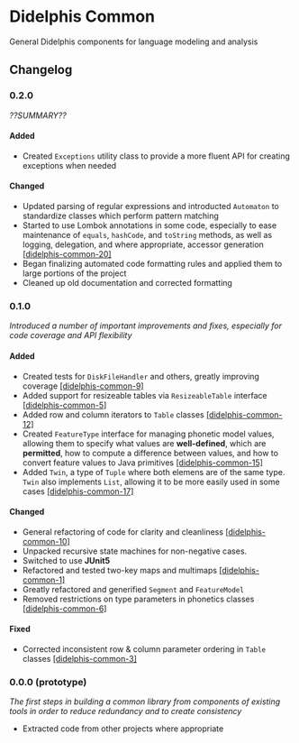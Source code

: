 # Didelphis Common
General Didelphis components for language modeling and analysis

## Changelog

### 0.2.0
*??SUMMARY??*

#### Added
- Created `Exceptions` utility class to provide a more fluent API for creating
exceptions when needed

#### Changed
- Updated parsing of regular expressions and introducted `Automaton` to 
standardize classes which perform pattern matching
- Started to use Lombok annotations in some code, especially to ease maintenance
of `equals`, `hashCode`, and `toString` methods, as well as logging, delegation,
and where appropriate, accessor generation
	[[didelphis-common-20]](https://github.com/samanthamccabe/didelphis-common/issues/20)
- Began finalizing automated code formatting rules and applied them to large
portions of the project
- Cleaned up old documentation and corrected formatting

### 0.1.0
*Introduced a number of important improvements and fixes, especially for code
coverage and API flexibility*

#### Added
- Created tests for `DiskFileHandler` and others, greatly improving coverage
	[[didelphis-common-9]](https://github.com/samanthamccabe/didelphis-common/issues/9)
- Added support for resizeable tables via `ResizeableTable` interface
	[[didelphis-common-5]](https://github.com/samanthamccabe/didelphis-common/issues/5)
- Added row and column iterators to `Table` classes 
	[[didelphis-common-12]](https://github.com/samanthamccabe/didelphis-common/issues/12)
- Created `FeatureType` interface for managing phonetic model values, allowing
them to specify what values are __well-defined__, which are __permitted__, how 
to compute a difference between values, and how to convert feature values to 
Java primitives
	[[didelphis-common-15]](https://github.com/samanthamccabe/didelphis-common/issues/15)
- Added `Twin`, a type of `Tuple` where both elemens are of the same type.
`Twin` also implements `List`, allowing it to be more easily used in some cases
	[[didelphis-common-17]](https://github.com/samanthamccabe/didelphis-common/issues/17)
#### Changed
- General refactoring of code for clarity and cleanliness
	[[didelphis-common-10]](https://github.com/samanthamccabe/didelphis-common/issues/10)
- Unpacked recursive state machines for non-negative cases.
- Switched to use __JUnit5__
- Refactored and tested two-key maps and multimaps 
	[[didelphis-common-1]](https://github.com/samanthamccabe/didelphis-common/issues/1)
- Greatly refactored and generified `Segment` and `FeatureModel`
- Removed restrictions on type parameters in phonetics classes 
	[[didelphis-common-6]](https://github.com/samanthamccabe/didelphis-common/issues/6)

#### Fixed
- Corrected inconsistent row & column parameter ordering in `Table` classes
 [[didelphis-common-3]](https://github.com/samanthamccabe/didelphis-common/issues/3)

### 0.0.0 (prototype)
*The first steps in building a common library from components of existing tools
in order to reduce redundancy and to create consistency*
- Extracted code from other projects where appropriate
